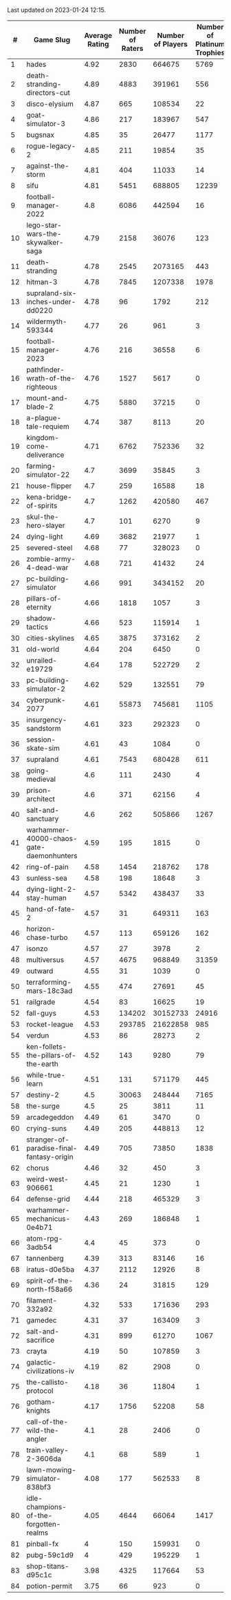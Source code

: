 Last updated on 2023-01-24 12:15.


|#|Game Slug|Average Rating|Number of Raters|Number of Players|Number of Platinum Trophies|Max Rarity (%)|
|---|---|---|---|---|---|---|
|1|hades|4.92|2830|664675|5769|89|
|2|death-stranding-directors-cut|4.89|4883|391961|556|91|
|3|disco-elysium|4.87|665|108534|22|28|
|4|goat-simulator-3|4.86|217|183967|547|92|
|5|bugsnax|4.85|35|26477|1177|97|
|6|rogue-legacy-2|4.85|211|19854|35|4|
|7|against-the-storm|4.81|404|11033|14|37|
|8|sifu|4.81|5451|688805|12239|97|
|9|football-manager-2022|4.8|6086|442594|16|49|
|10|lego-star-wars-the-skywalker-saga|4.79|2158|36076|123|97|
|11|death-stranding|4.78|2545|2073165|443|91|
|12|hitman-3|4.78|7845|1207338|1978|47|
|13|supraland-six-inches-under-dd0220|4.78|96|1792|212|99|
|14|wildermyth-593344|4.77|26|961|3|18|
|15|football-manager-2023|4.76|216|36558|6|79|
|16|pathfinder-wrath-of-the-righteous|4.76|1527|5617|0|51|
|17|mount-and-blade-2|4.75|5880|37215|0|26|
|18|a-plague-tale-requiem|4.74|387|8113|20|92|
|19|kingdom-come-deliverance|4.71|6762|752336|32|30|
|20|farming-simulator-22|4.7|3699|35845|3|77|
|21|house-flipper|4.7|259|16588|18|94|
|22|kena-bridge-of-spirits|4.7|1262|420580|467|94|
|23|skul-the-hero-slayer|4.7|101|6270|9|95|
|24|dying-light|4.69|3682|21977|1|95|
|25|severed-steel|4.68|77|328023|0|15|
|26|zombie-army-4-dead-war|4.68|721|41432|24|67|
|27|pc-building-simulator|4.66|991|3434152|20|48|
|28|pillars-of-eternity|4.66|1818|1057|3|81|
|29|shadow-tactics|4.66|523|115914|1|4|
|30|cities-skylines|4.65|3875|373162|2|71|
|31|old-world|4.64|204|6450|0|82|
|32|unrailed-e19729|4.64|178|522729|2|9|
|33|pc-building-simulator-2|4.62|529|132551|79|75|
|34|cyberpunk-2077|4.61|55873|745681|1105|65|
|35|insurgency-sandstorm|4.61|323|292323|0|5|
|36|session-skate-sim|4.61|43|1084|0|27|
|37|supraland|4.61|7543|680428|611|99|
|38|going-medieval|4.6|111|2430|4|67|
|39|prison-architect|4.6|371|62156|4|29|
|40|salt-and-sanctuary|4.6|262|505866|1267|83|
|41|warhammer-40000-chaos-gate-daemonhunters|4.59|195|1815|0|3|
|42|ring-of-pain|4.58|1454|218762|178|96|
|43|sunless-sea|4.58|198|18648|3|36|
|44|dying-light-2-stay-human|4.57|5342|438437|33|7|
|45|hand-of-fate-2|4.57|31|649311|163|72|
|46|horizon-chase-turbo|4.57|113|659126|162|88|
|47|isonzo|4.57|27|3978|2|57|
|48|multiversus|4.57|4675|968849|31359|75|
|49|outward|4.55|31|1039|0|72|
|50|terraforming-mars-18c3ad|4.55|474|27691|45|44|
|51|railgrade|4.54|83|16625|19|98|
|52|fall-guys|4.53|134202|30152733|24916|1|
|53|rocket-league|4.53|293785|21622858|985|78|
|54|verdun|4.53|86|28273|2|76|
|55|ken-follets-the-pillars-of-the-earth|4.52|143|9280|79|44|
|56|while-true-learn|4.51|131|571179|445|93|
|57|destiny-2|4.5|30063|248444|7165|94|
|58|the-surge|4.5|25|3811|11|94|
|59|arcadegeddon|4.49|61|3470|0|90|
|60|crying-suns|4.49|205|448813|12|66|
|61|stranger-of-paradise-final-fantasy-origin|4.49|705|73850|1838|98|
|62|chorus|4.46|32|450|3|86|
|63|weird-west-906661|4.45|21|1230|1|85|
|64|defense-grid|4.44|218|465329|3|80|
|65|warhammer-mechanicus-0e4b71|4.43|269|186848|1|25|
|66|atom-rpg-3adb54|4.4|45|373|0|98|
|67|tannenberg|4.39|313|83146|16|88|
|68|iratus-d0e5ba|4.37|2112|12926|8|85|
|69|spirit-of-the-north-f58a66|4.36|24|31815|129|65|
|70|filament-332a92|4.32|533|171636|293|93|
|71|gamedec|4.31|37|163409|3|27|
|72|salt-and-sacrifice|4.31|899|61270|1067|91|
|73|crayta|4.19|50|107859|3|23|
|74|galactic-civilizations-iv|4.19|82|2908|0|79|
|75|the-callisto-protocol|4.18|36|11804|1|4|
|76|gotham-knights|4.17|1756|52208|58|26|
|77|call-of-the-wild-the-angler|4.1|28|2406|0|63|
|78|train-valley-2-3606da|4.1|68|589|1|88|
|79|lawn-mowing-simulator-838bf3|4.08|177|562533|8|85|
|80|idle-champions-of-the-forgotten-realms|4.05|4644|66064|1417|5|
|81|pinball-fx|4|150|159931|0|85|
|82|pubg-59c1d9|4|429|195229|1|73|
|83|shop-titans-d95c1c|3.98|4325|117664|53|97|
|84|potion-permit|3.75|66|923|0|98|
